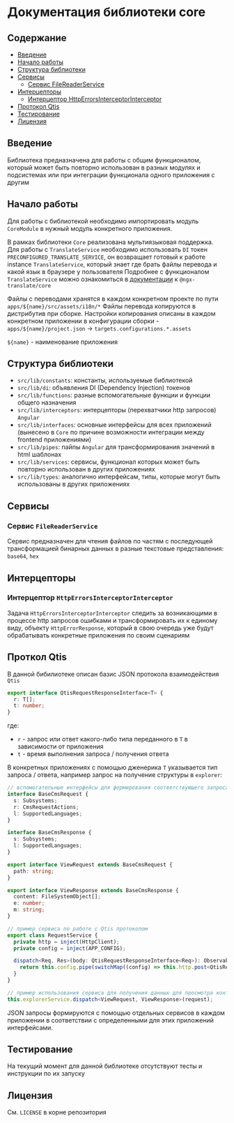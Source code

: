 # Документация библиотеки core

## Содержание

- [Введение](#введение)
- [Начало работы](#начало-работы)
- [Структура библиотеки](#структура-библиотеки)
- [Сервисы](#сервисы)
  - [Сервис FileReaderService](#сервис-filereaderservice)
- [Интерцепторы](#интерсепторы)
  - [Интерцептор HttpErrorsInterceptorInterceptor](#интерцептор-httperrorsinterceptorinterceptor)
- [Протокол Qtis](#проткол-qtis)
- [Тестирование](#тестирование)
- [Лицензия](#лицензия)

## Введение

Библиотека предназначена для работы с общим функционалом, который может быть повторно использован в разных модулях и подсистемах или при интеграции функционала одного приложения с другим

## Начало работы

Для работы с библиотекой необходимо импортировать модуль `CoreModule` в нужный модуль конкретного приложения.

В рамках библиотеки `Core` реализована мультиязыковая поддержка. Для работы с `TranslateService` необходимо использовать `DI` токен `PRECONFIGURED_TRANSLATE_SERVICE`,
он возвращает готовый к работе instance `TranslateService`, который знает где брать файлы перевода и какой язык в браузере у пользователя
Подробнее с функционалом `TranslateService` можно ознакомиться в [документации](https://github.com/ngx-translate/core) к `@ngx-translate/core`

Файлы с переводами хранятся в каждом конкретном проекте по пути `apps/${name}/src/assets/i18n/*`
Файлы перевода копируются в дистрибутив при сборке. Настройки копирования описаны в каждом конкретном приложении в конфигурации сборки - `apps/${name}/project.json` -> `targets.configurations.*.assets`

`${name}` - наименование приложения

## Структура библиотеки

- `src/lib/constants`: константы, используемые библиотекой
- `src/lib/di`: объявления DI (Dependency Injection) токенов
- `src/lib/functions`: разные вспомогательные функции и функции общего назначения
- `src/lib/interceptors`: интерцепторы (перехватчики http запросов) `Angular`
- `src/lib/interfaces`: основные интерфейсы для всех приложений (вынесено в `Core` по причине возможности интеграции между frontend приложениями)
- `src/lib/pipes`: пайпы `Angular` для трансформирования значений в html шаблонах
- `src/lib/services`: сервисы, функционал которых может быть повторно использован в других приложениях
- `src/lib/types`: аналогично интерфейсам, типы, которые могут быть использованы в других приложениях

## Сервисы

### Сервис `FileReaderService`

Сервис предназначен для чтения файлов по частям с последующей трансформацией бинарных данных в разные текстовые представления: `base64`, `hex`

## Интерцепторы

### Интерцептор `HttpErrorsInterceptorInterceptor`

Задача `HttpErrorsInterceptorInterceptor` следить за возникающими в процессе http запросов ошибками и трансформировать их к единому виду, объекту `HttpErrorResponse`, который в свою очередь уже будут обрабатывать конкретные приложения по своим сценариям

## Проткол Qtis

В данной бибилиотеке описан базис JSON протокола взаимодействия `Qtis`

```ts
export interface QtisRequestResponseInterface<T> {
  r: T[];
  t: number;
}
```

где:

- `r` - запрос или ответ какого-либо типа переданного в `T` в зависимости от приложения
- `t` - время выполнения запроса / получения ответа

В конкретных приложениях с помощью дженерика `T` указывается тип запроса / ответа, например запрос на получение структуры в `explorer`:

```ts
// вспомогательные интерфейсы для формирования соответствующего запроса / ответа в explorer
interface BaseCmsRequest {
  s: Subsystems;
  r: CmsRequestActions;
  l: SupportedLanguages;
}

interface BaseCmsResponse {
  s: Subsystems;
  l: SupportedLanguages;
}

export interface ViewRequest extends BaseCmsRequest {
  path: string;
}

export interface ViewResponse extends BaseCmsResponse {
  content: FileSystemObject[];
  e: number;
  m: string;
}
```

```ts
// пример сервиса по работе с Qtis протоколом
export class RequestService {
  private http = inject(HttpClient);
  private config = inject(APP_CONFIG);

  dispatch<Req, Res>(body: QtisRequestResponseInterface<Req>): Observable<QtisRequestResponseInterface<Res>> {
    return this.config.pipe(switchMap((config) => this.http.post<QtisRequestResponseInterface<Res>>(`${config.apiUrl}/dispatch`, body)));
  }
}
```

```ts
// пример использования сервиса для получения данных для просмотра контента
this.explorerService.dispatch<ViewRequest, ViewResponse>(request);
```

JSON запросы формируются с помощью отдельных сервисов в каждом приложении в соответствии с определенными для этих приложений интерфейсами.

## Тестирование

На текущий момент для данной библиотеке отсутствуют тесты и инструкции по их запуску

## Лицензия

См. `LICENSE` в корне репозитория
